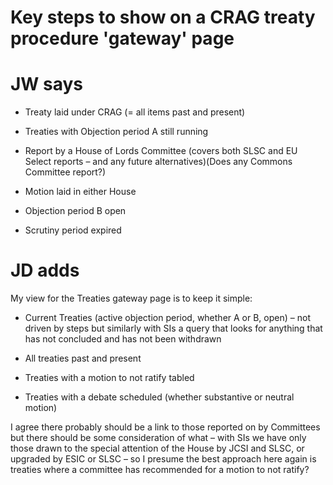 # Key steps to show on a CRAG treaty procedure 'gateway' page

# JW says

* Treaty laid under CRAG (= all items past and present)

* Treaties with Objection period A still running

* Report by a House of Lords Committee (covers both SLSC and EU Select reports – and any future alternatives)(Does any Commons Committee report?)

* Motion laid in either House

* Objection period B open

* Scrutiny period expired

# JD adds

My view for the Treaties gateway page is to keep it simple:

* Current Treaties (active objection period, whether A or B, open) – not driven by steps but similarly with SIs a query that looks for anything that has not concluded and has not been withdrawn

* All treaties past and present

* Treaties with a motion to not ratify tabled

* Treaties with a debate scheduled (whether substantive or neutral motion)

I agree there probably should be a link to those reported on by Committees but there should be some consideration of what – with SIs we have only those drawn to the special attention of the House by JCSI and SLSC, or upgraded by ESIC or SLSC – so I presume the best approach here again is treaties where a committee has recommended for a motion to not ratify?